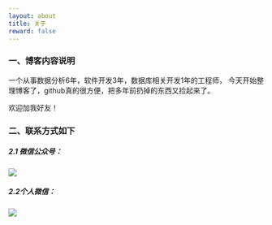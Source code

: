 ```yaml
---
layout: about
title: 关于
reward: false
---
```


### 一、博客内容说明

一个从事数据分析6年，软件开发3年，数据库相关开发1年的工程师，
今天开始整理博客了，github真的很方便，把多年前扔掉的东西又捡起来了。

欢迎加我好友！

### 二、联系方式如下

##### 2.1 微信公众号：

![](https://raw.githubusercontent.com/maolilai/maolilai.github.io/master/assets/about-8851a1e0.png)


##### 2.2个人微信：

![](https://raw.githubusercontent.com/maolilai/maolilai.github.io/master/assets/about-89500486.png)
